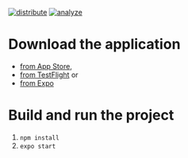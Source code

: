 [![distribute](https://github.com/ivgraai/expiry-util/workflows/distribute/badge.svg)](https://github.com/ivgraai/expiry-util/actions?query=workflow%3A%22distribute%22)
[![analyze](https://sonarcloud.io/api/project_badges/measure?project=ivgraai_expiry-util&metric=alert_status)](https://sonarcloud.io/dashboard?id=ivgraai_expiry-util)

# Download the application

- [from App Store](https://apps.apple.com/us/app/id1523176969),
- [from TestFlight](https://testflight.apple.com/join/IzfOXqY2) or
- [from Expo](https://expo.io/@ivgraai/expiry-util)

# Build and run the project

1. `npm install`
2. `expo start`

